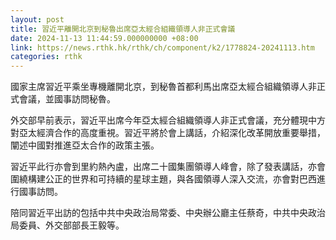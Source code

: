 ```yaml
---
layout: post
title: 習近平離開北京到秘魯出席亞太經合組織領導人非正式會議
date: 2024-11-13 11:44:59.000000000 +08:00
link: https://news.rthk.hk/rthk/ch/component/k2/1778824-20241113.htm
categories: rthk
---
```


國家主席習近平乘坐專機離開北京，到秘魯首都利馬出席亞太經合組織領導人非正式會議，並國事訪問秘魯。

外交部早前表示，習近平出席今年亞太經合組織領導人非正式會議，充分體現中方對亞太經濟合作的高度重視。習近平將於會上講話，介紹深化改革開放重要舉措，闡述中國對推進亞太合作的政策主張。

習近平此行亦會到里約熱內盧，出席二十國集團領導人峰會，除了發表講話，亦會圍繞構建公正的世界和可持續的星球主題，與各國領導人深入交流，亦會對巴西進行國事訪問。

陪同習近平出訪的包括中共中央政治局常委、中央辦公廳主任蔡奇，中共中央政治局委員、外交部部長王毅等。
